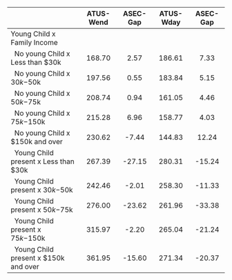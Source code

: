 
|                      |    ATUS-Wend |     ASEC-Gap |    ATUS-Wday |     ASEC-Gap |
| -------------------- | :----------: | :----------: | :----------: | :----------: |
| Young Child x Family Income |              |              |              |              |
| &nbsp;&nbsp;No young Child x Less than $30k |       168.70 |         2.57 |       186.61 |         7.33 |
| &nbsp;&nbsp;No young Child x $30k-$50k |       197.56 |         0.55 |       183.84 |         5.15 |
| &nbsp;&nbsp;No young Child x $50k-$75k |       208.74 |         0.94 |       161.05 |         4.46 |
| &nbsp;&nbsp;No young Child x $75k-$150k |       215.28 |         6.96 |       158.77 |         4.03 |
| &nbsp;&nbsp;No young Child x $150k and over |       230.62 |        -7.44 |       144.83 |        12.24 |
| &nbsp;&nbsp;Young Child present x Less than $30k |       267.39 |       -27.15 |       280.31 |       -15.24 |
| &nbsp;&nbsp;Young Child present x $30k-$50k |       242.46 |        -2.01 |       258.30 |       -11.33 |
| &nbsp;&nbsp;Young Child present x $50k-$75k |       276.00 |       -23.62 |       261.96 |       -33.38 |
| &nbsp;&nbsp;Young Child present x $75k-$150k |       315.97 |        -2.20 |       265.04 |       -21.24 |
| &nbsp;&nbsp;Young Child present x $150k and over |       361.95 |       -15.60 |       271.34 |       -20.37 |

